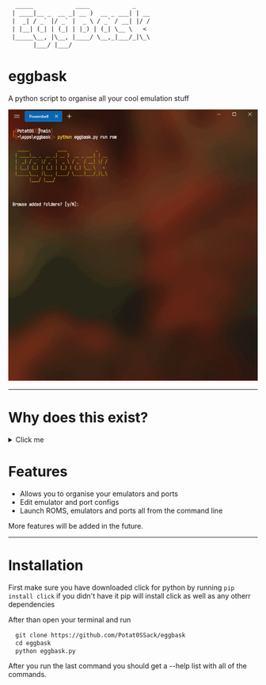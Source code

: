 ```
  _____            ____            _
 | ____|__ _  __ _| __ )  __ _ ___| | __
 |  _| / _` |/ _` |  _ \ / _` / __| |/ /
 | |__| (_| | (_| | |_) | (_| \__ \   <
 |_____\__, |\__, |____/ \__,_|___/_|\_\
       |___/ |___/
```
# eggbask

A python script to organise all your cool emulation stuff

![](https://github.com/Potat0SSack/eggbask/blob/main/showcase.gif)

___

# Why does this exist?
<details>
  <summary>Click me</summary>
I made this because i wanted to have a simple way to organise emulators and roms into one place. You may say "Why not use RetroArch then?" and that's a valid argument. My response is that i don't like RetroArch's gui and, more importantly atleast for me, RetroArch performs way worse. While i have a moderately good desktop which runs RetroArch just fine, i also have multiple low-end laptops (2GB of RAM, Dual Core proccessor) that run standalone emulators no problem but struggle heavily with RetroArch. Plus they both run linux and navigating file browsers and such on such low-end laptops is a very slow and, to an extent, painful process even after replacing the default desktop environments. However, typing in commands in a terminal is much faster and easier for me personally. And since i couldn't find any tools or utilites that matched my wants, i DIY'd one myself.
</details>

# Features

* Allows you to organise your emulators and ports
* Edit emulator and port configs
* Launch ROMS, emulators and ports all from the command line

More features will be added in the future.
___

# Installation

First make sure you have downloaded click for python by running `pip install click`
if you didn't have it pip will install click as well as any otherr dependencies

After than open your terminal and run
```
  git clone https://github.com/Potat0SSack/eggbask
  cd eggbask
  python eggbask.py
```

After you run the last command you should get a --help list with all of the commands.
